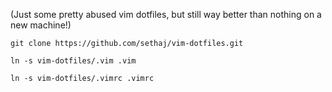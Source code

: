 
(Just some pretty abused vim dotfiles, but still way better than nothing on a new machine!)

`git clone https://github.com/sethaj/vim-dotfiles.git`

`ln -s vim-dotfiles/.vim .vim`

`ln -s vim-dotfiles/.vimrc .vimrc`


